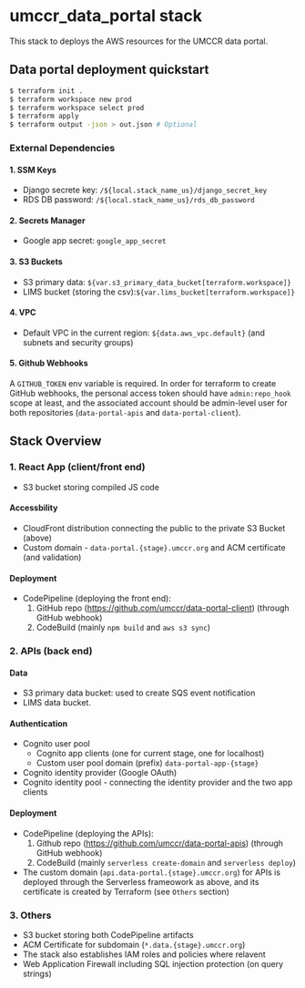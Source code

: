 # umccr_data_portal stack

This stack to deploys the AWS resources for the UMCCR data portal.

## Data portal deployment quickstart

```bash
$ terraform init .
$ terraform workspace new prod
$ terraform workspace select prod
$ terraform apply
$ terraform output -json > out.json # Optional
```

### External Dependencies

#### 1. SSM Keys
- Django secrete key: `/${local.stack_name_us}/django_secret_key`
- RDS DB password: `/${local.stack_name_us}/rds_db_password`

#### 2. Secrets Manager
- Google app secret: `google_app_secret`

#### 3. S3 Buckets
- S3 primary data: `${var.s3_primary_data_bucket[terraform.workspace]}`
- LIMS bucket (storing the csv):`${var.lims_bucket[terraform.workspace]}`

#### 4. VPC
- Default VPC in the current region: `${data.aws_vpc.default}` (and subnets and security groups)

#### 5. Github Webhooks
A `GITHUB_TOKEN` env variable is required.
In order for terraform to create GitHub webhooks, the personal access token
should have `admin:repo_hook` scope at least, and the associated account should
be admin-level user for both repositories (`data-portal-apis` and `data-portal-client`).


## Stack Overview


### 1. React App (client/front end)

- S3 bucket storing compiled JS code

#### Accessbility

- CloudFront distribution connecting the public to the private S3 Bucket (above)
- Custom domain - `data-portal.{stage}.umccr.org` and ACM certificate (and validation)

#### Deployment

- CodePipeline (deploying the front end): 
   1. GitHub repo (https://github.com/umccr/data-portal-client) (through GitHub webhook)
   2. CodeBuild (mainly `npm build` and `aws s3 sync`)

### 2. APIs (back end)

#### Data
- S3 primary data bucket: used to create SQS event notification
- LIMS data bucket.

#### Authentication
- Cognito user pool
  - Cognito app clients (one for current stage, one for localhost)
  - Custom user pool domain (prefix) `data-portal-app-{stage}`
- Cognito identity provider (Google OAuth)
- Cognito identity pool - connecting the identity provider and the two app clients

#### Deployment

- CodePipeline (deploying the APIs): 
    1. Github repo (https://github.com/umccr/data-portal-apis) (through GitHub webhook)
    2. CodeBuild (mainly `serverless create-domain` and `serverless deploy`)
- The custom domain (`api.data-portal.{stage}.umccr.org`) for APIs is deployed through the Serverless frameowork as above, and its certificate is created by Terraform
(see `Others` section)

### 3. Others

- S3 bucket storing both CodePipeline artifacts
- ACM Certificate for subdomain (`*.data.{stage}.umccr.org`)
- The stack also establishes IAM roles and policies where relavent
- Web Application Firewall including SQL injection protection (on query strings)
